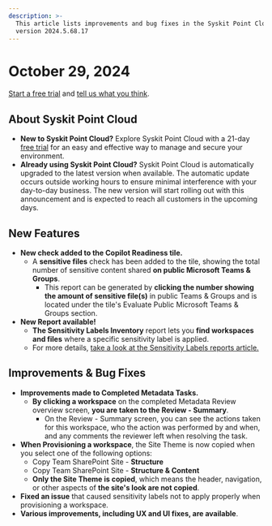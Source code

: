 ```yaml
---
description: >-
  This article lists improvements and bug fixes in the Syskit Point Cloud
  version 2024.5.68.17
---
```


# October 29, 2024

[Start a free trial](https://www.syskit.com/products/point/free-trial/) and [tell us what you think](https://www.syskit.com/company/contact-us/).

## About Syskit Point Cloud

* **New to Syskit Point Cloud?** Explore Syskit Point Cloud with a 21-day [free trial](https://www.syskit.com/products/point/free-trial/) for an easy and effective way to manage and secure your environment.
* **Already using Syskit Point Cloud?** Syskit Point Cloud is automatically upgraded to the latest version when available. The automatic update occurs outside working hours to ensure minimal interference with your day-to-day business. The new version will start rolling out with this announcement and is expected to reach all customers in the upcoming days.

## New Features

* **New check added to the Copilot Readiness tile.**
  * A **sensitive files** check has been added to the tile, showing the total number of sensitive content shared **on public Microsoft Teams & Groups**.
    * This report can be generated by **clicking the number showing the amount of sensitive file(s)** in public Teams & Groups and is located under the tile's Evaluate Public Microsoft Teams & Groups section.
* **New Report available!**
  * **The Sensitivity Labels Inventory** report lets you **find workspaces and files** where a specific sensitivity label is applied.
  * For more details, [take a look at the Sensitivity Labels reports article.](../../reporting/sensitivity-labels.md#sensitivity-labels-inventory-report)

## Improvements & Bug Fixes

* **Improvements made to Completed Metadata Tasks.**
  * **By clicking a workspace** on the completed Metadata Review overview screen, **you are taken to the Review - Summary**.
    * On the Review - Summary screen, you can see the actions taken for this workspace, who the action was performed by and when, and any comments the reviewer left when resolving the task. &#x20;
* **When Provisioning a workspace**, the Site Theme is now copied when you select one of the following options:
  * Copy Team SharePoint Site - **Structure**
  * Copy Team SharePoint Site - **Structure & Content**
  * **Only the Site Theme is copied**, which means the header, navigation, or other aspects of **the site's look are not copied**.
* **Fixed an issue** that caused sensitivity labels not to apply properly when provisioning a workspace.
* **Various improvements, including UX and UI fixes, are available**.

